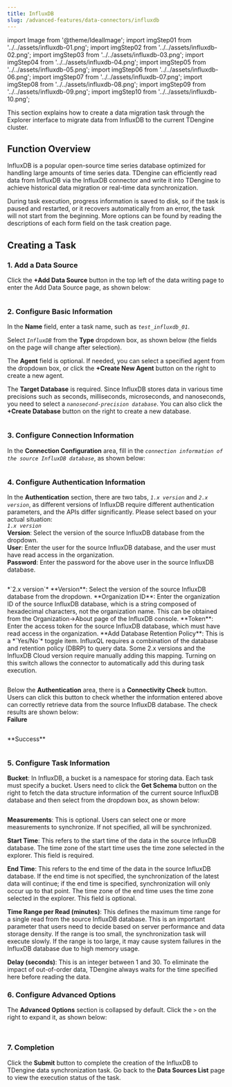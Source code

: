 ```yaml
---
title: InfluxDB
slug: /advanced-features/data-connectors/influxdb
---
```


import Image from '@theme/IdealImage';
import imgStep01 from '../../assets/influxdb-01.png';
import imgStep02 from '../../assets/influxdb-02.png';
import imgStep03 from '../../assets/influxdb-03.png';
import imgStep04 from '../../assets/influxdb-04.png';
import imgStep05 from '../../assets/influxdb-05.png';
import imgStep06 from '../../assets/influxdb-06.png';
import imgStep07 from '../../assets/influxdb-07.png';
import imgStep08 from '../../assets/influxdb-08.png';
import imgStep09 from '../../assets/influxdb-09.png';
import imgStep10 from '../../assets/influxdb-10.png';

This section explains how to create a data migration task through the Explorer interface to migrate data from InfluxDB to the current TDengine cluster.

## Function Overview

InfluxDB is a popular open-source time series database optimized for handling large amounts of time series data. TDengine can efficiently read data from InfluxDB via the InfluxDB connector and write it into TDengine to achieve historical data migration or real-time data synchronization.

During task execution, progress information is saved to disk, so if the task is paused and restarted, or it recovers automatically from an error, the task will not start from the beginning. More options can be found by reading the descriptions of each form field on the task creation page.

## Creating a Task

### 1. Add a Data Source

Click the **+Add Data Source** button in the top left of the data writing page to enter the Add Data Source page, as shown below:

<figure>
<Image img={imgStep01} alt=""/>
</figure>

### 2. Configure Basic Information

In the **Name** field, enter a task name, such as *`test_influxdb_01`*.

Select *`InfluxDB`* from the **Type** dropdown box, as shown below (the fields on the page will change after selection).

The **Agent** field is optional. If needed, you can select a specified agent from the dropdown box, or click the **+Create New Agent** button on the right to create a new agent.

The **Target Database** is required. Since InfluxDB stores data in various time precisions such as seconds, milliseconds, microseconds, and nanoseconds, you need to select a *`nanosecond-precision database`*. You can also click the **+Create Database** button on the right to create a new database.

<figure>
<Image img={imgStep02} alt=""/>
</figure>

### 3. Configure Connection Information

In the **Connection Configuration** area, fill in the *`connection information of the source InfluxDB database`*, as shown below:

<figure>
<Image img={imgStep03} alt=""/>
</figure>

### 4. Configure Authentication Information

In the **Authentication** section, there are two tabs, *`1.x version`* and *`2.x version`*, as different versions of InfluxDB require different authentication parameters, and the APIs differ significantly. Please select based on your actual situation:  
  *`1.x version`*  
  **Version**: Select the version of the source InfluxDB database from the dropdown.  
  **User**: Enter the user for the source InfluxDB database, and the user must have read access in the organization.  
  **Password**: Enter the password for the above user in the source InfluxDB database.  
  <figure>
  <Image img={imgStep04} alt=""/>
  </figure>
  *`2.x version`*  
  **Version**: Select the version of the source InfluxDB database from the dropdown.  
  **Organization ID**: Enter the organization ID of the source InfluxDB database, which is a string composed of hexadecimal characters, not the organization name. This can be obtained from the Organization->About page of the InfluxDB console.  
  **Token**: Enter the access token for the source InfluxDB database, which must have read access in the organization.  
  **Add Database Retention Policy**: This is a *`Yes/No`* toggle item. InfluxQL requires a combination of the database and retention policy (DBRP) to query data. Some 2.x versions and the InfluxDB Cloud version require manually adding this mapping. Turning on this switch allows the connector to automatically add this during task execution.  
  <figure>
  <Image img={imgStep05} alt=""/>
  </figure>

Below the **Authentication** area, there is a **Connectivity Check** button. Users can click this button to check whether the information entered above can correctly retrieve data from the source InfluxDB database. The check results are shown below:  
  **Failure**  
  <figure>
  <Image img={imgStep06} alt=""/>
  </figure>
  **Success**  
  <figure>
  <Image img={imgStep07} alt=""/>
  </figure>

### 5. Configure Task Information

**Bucket**: In InfluxDB, a bucket is a namespace for storing data. Each task must specify a bucket. Users need to click the **Get Schema** button on the right to fetch the data structure information of the current source InfluxDB database and then select from the dropdown box, as shown below:

<figure>
<Image img={imgStep08} alt=""/>
</figure>

**Measurements**: This is optional. Users can select one or more measurements to synchronize. If not specified, all will be synchronized.

**Start Time**: This refers to the start time of the data in the source InfluxDB database. The time zone of the start time uses the time zone selected in the explorer. This field is required.

**End Time**: This refers to the end time of the data in the source InfluxDB database. If the end time is not specified, the synchronization of the latest data will continue; if the end time is specified, synchronization will only occur up to that point. The time zone of the end time uses the time zone selected in the explorer. This field is optional.

**Time Range per Read (minutes)**: This defines the maximum time range for a single read from the source InfluxDB database. This is an important parameter that users need to decide based on server performance and data storage density. If the range is too small, the synchronization task will execute slowly. If the range is too large, it may cause system failures in the InfluxDB database due to high memory usage.

**Delay (seconds)**: This is an integer between 1 and 30. To eliminate the impact of out-of-order data, TDengine always waits for the time specified here before reading the data.

### 6. Configure Advanced Options

The **Advanced Options** section is collapsed by default. Click the `>` on the right to expand it, as shown below:

<figure>
<Image img={imgStep09} alt=""/>
</figure>

<figure>
<Image img={imgStep10} alt=""/>
</figure>

### 7. Completion

Click the **Submit** button to complete the creation of the InfluxDB to TDengine data synchronization task. Go back to the **Data Sources List** page to view the execution status of the task.
